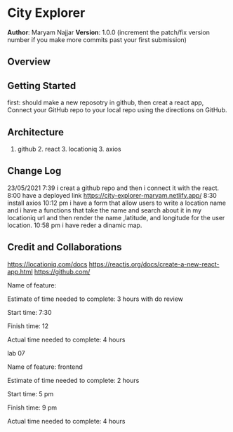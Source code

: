 # City Explorer

**Author**: Maryam Najjar
**Version**: 1.0.0 (increment the patch/fix version number if you make more commits past your first submission)

## Overview
<!-- Provide a high level overview of what this application is and why you are building it, beyond the fact that it's an assignment for this class. (i.e. What's your problem domain?) -->

## Getting Started
 first: should make a new reposotry in github, then creat a react app, Connect your GitHub repo to your local repo using the directions on GitHub. 
## Architecture
1. github 2. react 3. locationiq 3. axios 
## Change Log
23/05/2021 7:39 i creat a github repo and then i connect it with the react.
8:00 have a deployed link https://city-explorer-maryam.netlify.app/
8:30 install axios
10:12 pm i have a form that allow users to write a location name 
and i have a functions that take the name and search about it in my locationiq url and then render the name ,latitude, and longitude for the user location.
10:58 pm i have reder a dinamic map.



## Credit and Collaborations
https://locationiq.com/docs
https://reactjs.org/docs/create-a-new-react-app.html
https://github.com/

Name of feature: 


Estimate of time needed to complete: 3 hours with do review

Start time: 7:30

Finish time: 12

Actual time needed to complete: 4 hours

lab 07

Name of feature: 
frontend

Estimate of time needed to complete: 2 hours

Start time: 5 pm

Finish time: 9 pm

Actual time needed to complete: 4 hours